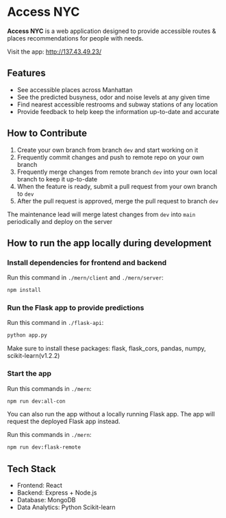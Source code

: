 # Access NYC
**Access NYC** is a web application designed to provide accessible routes & places recommendations for people with needs.

Visit the app: http://137.43.49.23/

## Features
- See accessible places across Manhattan
- See the predicted busyness, odor and noise levels at any given time
- Find nearest accessible restrooms and subway stations of any location
- Provide feedback to help keep the information up-to-date and accurate

## How to Contribute
1. Create your own branch from branch `dev` and start working on it
2. Frequently commit changes and push to remote repo on your own branch
3. Frequently merge changes from remote branch `dev` into your own local branch to keep it up-to-date
4. When the feature is ready, submit a pull request from your own branch to `dev`
5. After the pull request is approved, merge the pull request to branch `dev`

The maintenance lead will merge latest changes from `dev` into `main` periodically and deploy on the server


## How to run the app locally during development
### Install dependencies for frontend and backend
Run this command in `./mern/client` and `./mern/server`:
```bash
npm install
```

### Run the Flask app to provide predictions
Run this command in `./flask-api`:
```bash
python app.py
```
Make sure to install these packages: flask, flask_cors, pandas, numpy, scikit-learn(v1.2.2)

### Start the app
Run this commands in `./mern`:
```bash
npm run dev:all-con
```

You can also run the app without a locally running Flask app. The app will request the deployed Flask app instead.

Run this commands in `./mern`:
```bash
npm run dev:flask-remote
```

## Tech Stack
- Frontend: React
- Backend: Express + Node.js
- Database: MongoDB
- Data Analytics: Python Scikit-learn
